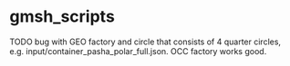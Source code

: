 # gmsh_scripts

TODO bug with GEO factory and circle that consists of 4 quarter circles, 
e.g. input/container_pasha_polar_full.json. OCC factory works good.